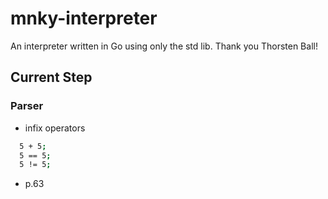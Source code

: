 # mnky-interpreter

An interpreter written in Go using only the std lib. Thank you Thorsten Ball!

## Current Step

### Parser

- infix operators
```bash
  5 + 5;
  5 == 5;
  5 != 5;
```
- p.63

<!-- ```bash
  lexer.go
``` -->
